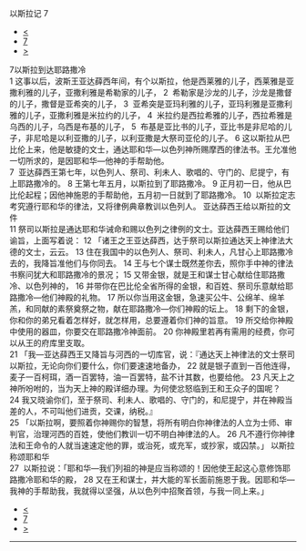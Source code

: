 ﻿





 以斯拉记 7




* [<](bible/EZR06.md)
* [7](bible/EZR.md)
* [>](bible/EZR08.md)



 
7以斯拉到达耶路撒冷  
1 这事以后，波斯王亚达薛西年间，有个以斯拉，他是西莱雅的儿子，西莱雅是亚撒利雅的儿子，亚撒利雅是希勒家的儿子， 
2  希勒家是沙龙的儿子，沙龙是撒督的儿子，撒督是亚希突的儿子， 
3  亚希突是亚玛利雅的儿子，亚玛利雅是亚撒利雅的儿子，亚撒利雅是米拉约的儿子， 
4  米拉约是西拉希雅的儿子，西拉希雅是乌西的儿子，乌西是布基的儿子， 
5  布基是亚比书的儿子，亚比书是非尼哈的儿子，非尼哈是以利亚撒的儿子，以利亚撒是大祭司亚伦的儿子。 
6 这以斯拉从巴比伦上来，他是敏捷的文士，通达耶和华—以色列神所赐摩西的律法书。王允准他一切所求的，是因耶和华—他神的手帮助他。  
7  亚达薛西王第七年，以色列人、祭司、利未人、歌唱的、守门的、尼提宁，有上耶路撒冷的。 
8 王第七年五月，以斯拉到了耶路撒冷。 
9 正月初一日，他从巴比伦起程；因他神施恩的手帮助他，五月初一日就到了耶路撒冷。 
10  以斯拉定志考究遵行耶和华的律法，又将律例典章教训以色列人。 亚达薛西王给以斯拉的文件  
11 祭司以斯拉是通达耶和华诫命和赐以色列之律例的文士。亚达薛西王赐给他们谕旨，上面写着说： 
12 「诸王之王亚达薛西，达于祭司以斯拉通达天上神律法大德的文士，云云。 
13 住在我国中的以色列人、祭司、利未人，凡甘心上耶路撒冷去的，我降旨准他们与你同去。 
14 王与七个谋士既然差你去，照你手中神的律法书察问犹大和耶路撒冷的景况； 
15 又带金银，就是王和谋士甘心献给住耶路撒冷、以色列神的， 
16 并带你在巴比伦全省所得的金银，和百姓、祭司乐意献给耶路撒冷—他们神殿的礼物。 
17 所以你当用这金银，急速买公牛、公绵羊、绵羊羔，和同献的素祭奠祭之物，献在耶路撒冷—你们神殿的坛上。 
18 剩下的金银，你和你的弟兄看着怎样好，就怎样用，总要遵着你们神的旨意。 
19 所交给你神殿中使用的器皿，你要交在耶路撒冷神面前。 
20 你神殿里若再有需用的经费，你可以从王的府库里支取。  
21 「我—亚达薛西王又降旨与河西的一切库官，说：『通达天上神律法的文士祭司以斯拉，无论向你们要什么，你们要速速地备办， 
22 就是银子直到一百他连得，麦子一百柯珥，酒一百罢特，油一百罢特，盐不计其数，也要给他。 
23 凡天上之神所吩咐的，当为天上神的殿详细办理。为何使忿怒临到王和王众子的国呢？ 
24 我又晓谕你们，至于祭司、利未人、歌唱的、守门的，和尼提宁，并在神殿当差的人，不可叫他们进贡，交课，纳税。』  
25 「以斯拉啊，要照着你神赐你的智慧，将所有明白你神律法的人立为士师、审判官，治理河西的百姓，使他们教训一切不明白神律法的人。 
26 凡不遵行你神律法和王命令的人就当速速定他的罪，或治死，或充军，或抄家，或囚禁。」 以斯拉称颂耶和华  
27  以斯拉说：「耶和华—我们列祖的神是应当称颂的！因他使王起这心意修饰耶路撒冷耶和华的殿， 
28 又在王和谋士，并大能的军长面前施恩于我。因耶和华—我神的手帮助我，我就得以坚强，从以色列中招聚首领，与我一同上来。」 
* [<](bible/EZR06.md)
* [7](bible/EZR.md)
* [>](bible/EZR08.md)





---










